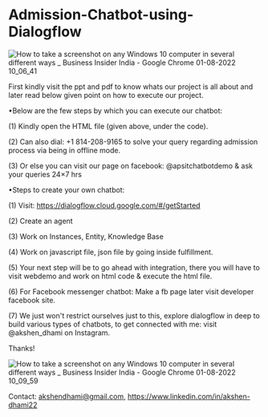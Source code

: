 # Admission-Chatbot-using-Dialogflow  

![How to take a screenshot on any Windows 10 computer in several different ways _ Business Insider India - Google Chrome 01-08-2022 10_06_41](https://user-images.githubusercontent.com/54845610/182073968-200f4668-5d05-4cac-a66c-b6591b65b756.png)

First kindly visit the ppt and pdf to know whats our project is all about and later read below given point on how to execute our project.

•Below are the few steps by which you can execute our chatbot:

(1) Kindly open the HTML file (given above, under the code).

(2) Can also dial: +1 814-208-9165 to solve your query regarding admission process via being in offline mode.

(3) Or else you can visit our page on facebook: @apsitchatbotdemo & ask your queries 24×7 hrs 

•Steps to create your own chatbot:

(1) Visit: https://dialogflow.cloud.google.com/#/getStarted

(2) Create an agent 

(3) Work on Instances, Entity, Knowledge Base 

(4) Work on javascript file, json file by going inside fulfillment.
 
(5) Your next step will be to go ahead with integration, there you will have to visit webdemo and work on html code & execute the html file.

(6) For Facebook messenger chatbot: Make a fb page later visit developer facebook site.

(7) We just won't restrict ourselves just to this, explore dialogflow in deep to build various types of chatbots, to get connected with me: visit @akshen_dhami on Instagram.

Thanks!

![How to take a screenshot on any Windows 10 computer in several different ways _ Business Insider India - Google Chrome 01-08-2022 10_09_59](https://user-images.githubusercontent.com/54845610/182074002-a0150a5a-86dc-45c4-86ee-4ad3f6f005df.png)

Contact: akshendhami@gmail.com, https://www.linkedin.com/in/akshen-dhami22
